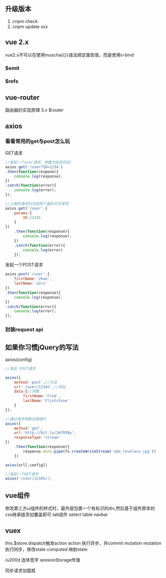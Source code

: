 ## 升级版本
1. cnpm check
2. cnpm update xxx

## vue 2.x
vue2.x不可以在使用muscha{{}}语法绑定属性值，而是使用v-bind
### $emit

### $refs

## vue-router
路由器的实现原理
3.x
$router

## axios
### 看看常用的get与post怎么玩
GET请求
```js
//发起一个user请求，参数为给定的ID
axios.get('/user?ID=1234')
.then(function(respone){
    console.log(response);
})
.catch(function(error){
    console.log(error);
});

//上面的请求也可选择下面的方式来写
axios.get('/user',{
    params:{
        ID:12345
    }
})
    .then(function(response){
        console.log(response);
    })
    .catch(function(error){
        console.log(error)
    });
```

发起一个POST请求
```js
axios.post('/user',{
    firstName:'zhao',
    lastName:'zerv'
})
.then(function(response){
    console.log(response);
})
.catch(function(error){
    console.log(error);
});
```
### 封装request api

## 如果你习惯jQuery的写法
axios(config)
```js
//发起 POST请求

axios({
    method:'post',//方法
    url:'/user/12345',//地址
    data:{//参数
        firstName:'Fred',
        lastName:'Flintstone'
    }
});

//通过请求获取远程图片
axios({
    method:'get',
    url:'http://bit.ly/2mTM3Ny',
    responseType:'stream'
})
    .then(function(response){
        response.data.pipe(fs.createWriteStream('ada_lovelace.jpg'))
    })

axios(url[,config])

//发起一个GET请求
axios('/user/12345/);
```

## vue组件
修改第三方ui组件的样式时，最外层包裹一个有标识的div,然后基于组件原本的css继承链添加覆盖即可
tab组件
select
table
navbar

## vuex
this.$store.dispatch触发action
action 执行异步，并commit mutation
mutation 执行同步，修改state
computed 映射state

/u200d 连体宽字
sessionStorage传值

同步请求加载框
